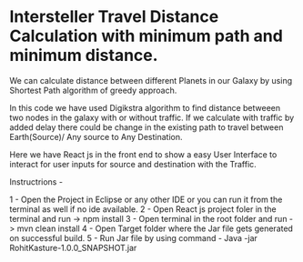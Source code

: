 # Intersteller Travel Distance Calculation with minimum path and minimum distance.

We can calculate distance between different Planets in our Galaxy by using Shortest Path algorithm of greedy approach. 

In this code we have used Digikstra algorithm to find distance betweeen two nodes in the galaxy with or without traffic. If we calculate with traffic by added delay there could be change in the existing 
path to travel between Earth(Source)/ Any source to Any Destination.

Here we have React js in the front end to show a easy User Interface to interact for user inputs for source and destination with the Traffic.
  
  
Instructrions -

1 - Open the Project in Eclipse or any other IDE or you can run it from the terminal as well if no ide available.
2 - Open React js project foler in the terminal and run -> npm install
3 - Open terminal in the root folder and run -> mvn clean install
4 - Open Target folder where the Jar file gets generated on successful build.
5 - Run Jar file by using command - Java -jar RohitKasture-1.0.0_SNAPSHOT.jar